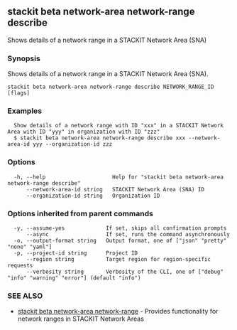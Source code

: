 ## stackit beta network-area network-range describe

Shows details of a network range in a STACKIT Network Area (SNA)

### Synopsis

Shows details of a network range in a STACKIT Network Area (SNA).

```
stackit beta network-area network-range describe NETWORK_RANGE_ID [flags]
```

### Examples

```
  Show details of a network range with ID "xxx" in a STACKIT Network Area with ID "yyy" in organization with ID "zzz"
  $ stackit beta network-area network-range describe xxx --network-area-id yyy --organization-id zzz
```

### Options

```
  -h, --help                     Help for "stackit beta network-area network-range describe"
      --network-area-id string   STACKIT Network Area (SNA) ID
      --organization-id string   Organization ID
```

### Options inherited from parent commands

```
  -y, --assume-yes             If set, skips all confirmation prompts
      --async                  If set, runs the command asynchronously
  -o, --output-format string   Output format, one of ["json" "pretty" "none" "yaml"]
  -p, --project-id string      Project ID
      --region string          Target region for region-specific requests
      --verbosity string       Verbosity of the CLI, one of ["debug" "info" "warning" "error"] (default "info")
```

### SEE ALSO

* [stackit beta network-area network-range](./stackit_beta_network-area_network-range.md)	 - Provides functionality for network ranges in STACKIT Network Areas

